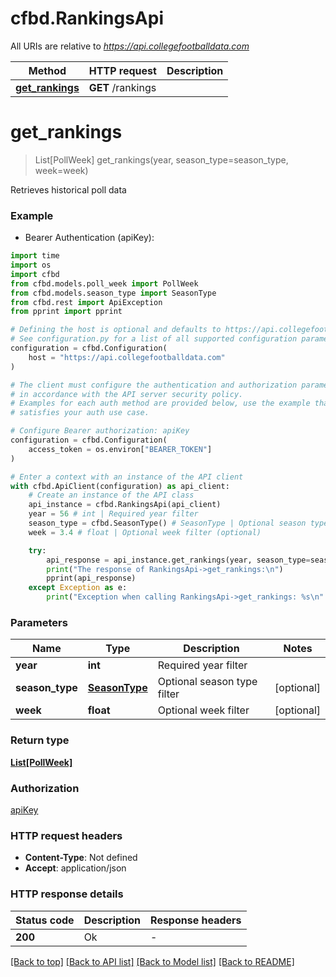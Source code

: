 # cfbd.RankingsApi

All URIs are relative to *https://api.collegefootballdata.com*

Method | HTTP request | Description
------------- | ------------- | -------------
[**get_rankings**](RankingsApi.md#get_rankings) | **GET** /rankings | 


# **get_rankings**
> List[PollWeek] get_rankings(year, season_type=season_type, week=week)



Retrieves historical poll data

### Example

* Bearer Authentication (apiKey):
```python
import time
import os
import cfbd
from cfbd.models.poll_week import PollWeek
from cfbd.models.season_type import SeasonType
from cfbd.rest import ApiException
from pprint import pprint

# Defining the host is optional and defaults to https://api.collegefootballdata.com
# See configuration.py for a list of all supported configuration parameters.
configuration = cfbd.Configuration(
    host = "https://api.collegefootballdata.com"
)

# The client must configure the authentication and authorization parameters
# in accordance with the API server security policy.
# Examples for each auth method are provided below, use the example that
# satisfies your auth use case.

# Configure Bearer authorization: apiKey
configuration = cfbd.Configuration(
    access_token = os.environ["BEARER_TOKEN"]
)

# Enter a context with an instance of the API client
with cfbd.ApiClient(configuration) as api_client:
    # Create an instance of the API class
    api_instance = cfbd.RankingsApi(api_client)
    year = 56 # int | Required year filter
    season_type = cfbd.SeasonType() # SeasonType | Optional season type filter (optional)
    week = 3.4 # float | Optional week filter (optional)

    try:
        api_response = api_instance.get_rankings(year, season_type=season_type, week=week)
        print("The response of RankingsApi->get_rankings:\n")
        pprint(api_response)
    except Exception as e:
        print("Exception when calling RankingsApi->get_rankings: %s\n" % e)
```



### Parameters

Name | Type | Description  | Notes
------------- | ------------- | ------------- | -------------
 **year** | **int**| Required year filter | 
 **season_type** | [**SeasonType**](.md)| Optional season type filter | [optional] 
 **week** | **float**| Optional week filter | [optional] 

### Return type

[**List[PollWeek]**](PollWeek.md)

### Authorization

[apiKey](../README.md#apiKey)

### HTTP request headers

 - **Content-Type**: Not defined
 - **Accept**: application/json

### HTTP response details
| Status code | Description | Response headers |
|-------------|-------------|------------------|
**200** | Ok |  -  |

[[Back to top]](#) [[Back to API list]](../README.md#documentation-for-api-endpoints) [[Back to Model list]](../README.md#documentation-for-models) [[Back to README]](../README.md)

